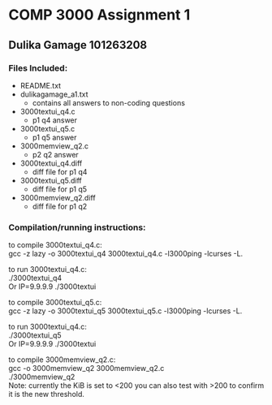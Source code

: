 # COMP 3000 Assignment 1
## Dulika Gamage 101263208

### Files Included:
- README.txt
- dulikagamage_a1.txt
	- contains all answers to non-coding questions
- 3000textui_q4.c
	- p1 q4 answer
- 3000textui_q5.c
	- p1 q5 answer
- 3000memview_q2.c
	- p2 q2 answer
- 3000textui_q4.diff
	- diff file for p1 q4
- 3000textui_q5.diff
	- diff file for p1 q5
- 3000memview_q2.diff
	- diff file for p1 q2 


### Compilation/running instructions:
to compile 3000textui_q4.c: <br />
gcc -z lazy -o 3000textui_q4 3000textui_q4.c -l3000ping -lcurses -L.<br />

to run 3000textui_q4.c: <br />
./3000textui_q4<br />
Or IP=9.9.9.9 ./3000textui<br />

to compile 3000textui_q5.c:<br />
gcc -z lazy -o 3000textui_q5 3000textui_q5.c -l3000ping -lcurses -L.<br />

to run 3000textui_q4.c:<br />
./3000textui_q5<br />
Or IP=9.9.9.9 ./3000textui<br />

to compile 3000memview_q2.c:<br />
gcc -o 3000memview_q2 3000memview_q2.c<br />
./3000memview_q2<br />
Note: currently the KiB is set to <200 you can also test with >200 to confirm it is the new threshold.
